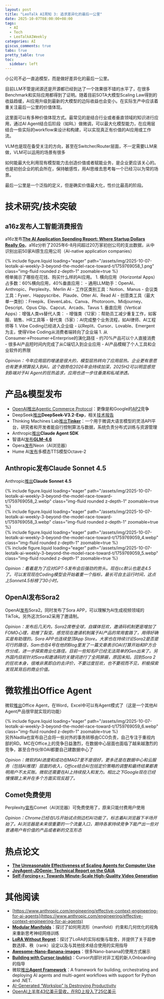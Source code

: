 ```yaml
---
layout: post
title: "LeoTalk AI周知 3: 追求差异化的最后一公里"
date: 2025-10-07T08:00:00+08:00
tags:
  - AI
  - Tech
  - LeoTalkAIWeekly
categories: AI
giscus_comments: true
tabs: true
pretty_table: true
toc:
  sidebar: left
---
```


小公司不必一直追模型，而是做好差异化的最后一公里。

目前LLM不管是闭源还是开源都已经到达了一个效果很不错的水平了，在很多Benchmark和实际应用都得到了证明。随着目前SOTA大模型Scaling Law得到的收益趋缓，AI应用升级到最新的大模型的边际收益也会变小。在实际生产中应该着重关注最后一公里的价值体现。

这里面可以有多种价值体现方式。最常见的是结合行业或者垂直领域的知识进行应用，通过AI Agent结合后阶段（如RL）做微调，可以最大化模型能力，在应用层结合一些实际的workflow来设计和构建，可以实现真正有价值的AI应用或工作流。

VLM也是现在备受关注的方向，甚至在Switcher/Router层面，不一定需要LLM来做，VLM可以运用的场景有很多

如何能最大化利用现有模型能力去创造价值或者赋能业务，是企业更应该关心的。也是初创企业的机会所在，保持敏感性，用AI思维去思考每一个已经习以为常的场景。

最后一公里是一个泛指的定义，但是确实价值最大化，性价比最高的阶段。

# 技术研究/技术突破

## a16z发布人工智能消费报告

a16z发布[**The AI Application Spending Report: Where Startup Dollars Really Go**](https://a16z.com/the-ai-application-spending-report-where-startup-dollars-really-go/)。a16z分析了2025年6-8月间超过20万家初创公司的支出数据，从中识别出前50家AI原生应用公司（AI-native application companies）

<div class="row mt-3">
    <div class="col-sm mt-0 mb-0">
        <div class="row mt-3">
    <div class="col-sm mt-0 mb-0">
        {% include figure.liquid loading="eager" path="/assets/img/2025-10-07-leotalk-ai-weekly-3-beyond-the-model-race-toward-t/1759769058_1.png" class="img-fluid rounded z-depth-1" zoomable=true %}
    </div>
</div>
    </div>
</div>
榜单揭示了哪些在花钱、购买什么样的AI应用。
1. 横向应用（Horizontal Apps）占多数：60%横向应用，40%垂直应用：
- 通用LLM助手：OpenAI、Anthropic、Perplexity、Merlin AI
- 工作区类别工具：Notion、Manus
- 会议类工具：Fyxer、Happyscribe、Plaude、Otter AI、Read AI
- 创意类工具（最大单一类别）：Freepik、ElevenLabs、Canva、Photoroom、Midjourney、Descript、Opus Clip、Capcut、Arcads、Tavus
1. 垂直应用（Vertical Apps）：增强人类vs替代人类：
- 增强类（12家）：帮助员工减少重复工作，如客服、销售、HR工具等
- 替代类（5家）：AI完成整个业务流程，如AI律师、AI工程师等
1. Vibe Coding已经进入企业级
- 以Replit、Cursor、Lovable、Emergent为主，使得Vibe Coding从消费者端转向了企业端
1. 从Consumer→Prosumer→Enterprise的演化路径
- 约70%产品可以个人直接消费
- 很多AI产品短时间内完成了从C端切入到企业应用
- AI产品模糊了个人工具和企业软件的界限

_Opinion：今年应用层的增速是很大的，模型层热转向了应用层热。企业更有意愿也有更多预算投入到AI。这个趋势在2026年会持续加深，2025H2可以明显感觉到B端对于AI Agent的狂热追求，应用也进一步往垂类和私域渗透。_

# 产品&模型发布

- [OpenAI推出Agentic Commerce Protocol](https://openai.com/index/buy-it-in-chatgpt/)：更像是和Google的[AP2](https://github.com/google-agentic-commerce/AP2)竞争
- DeepSeek[推出](https://api-docs.deepseek.com/news/news250929)**DeepSeek-V3.2-Exp**，相关[技术报告](https://github.com/deepseek-ai/DeepSeek-V3.2-Exp/blob/main/DeepSeek_V3_2.pdf)
- Thinking Machines Lab[推出](https://thinkingmachines.ai/blog/announcing-tinker/)[**Tinker**](https://thinkingmachines.ai/tinker/)：一个用于微调大语言模型的灵活API平台，研究者和开发者能自行控制算法与数据，系统负责分布式训练与资源管理
- Anthropic[推出](https://www.anthropic.com/engineering/building-agents-with-the-claude-agent-sdk)**Claude Agent SDK**
- 智谱AI[发布](https://z.ai/blog/glm-4.6)[**GLM-4.6**](https://docs.z.ai/guides/llm/glm-4.6)
- Opera[发布](https://www.operaneon.com/)Neon（AI浏览器）
- Hume AI[发布](https://www.hume.ai/blog/octave-2-launch)多模态TTS模型Octave-2

## Anthropic发布Claude Sonnet 4.5

Anthropic[推出](https://www.anthropic.com/news/claude-sonnet-4-5)**Claude Sonnet 4.5**

<div class="row mt-3">
    <div class="col-sm mt-0 mb-0">
        <div class="row mt-3">
    <div class="col-sm mt-0 mb-0">
        {% include figure.liquid loading="eager" path="/assets/img/2025-10-07-leotalk-ai-weekly-3-beyond-the-model-race-toward-t/1759769058_2.webp" class="img-fluid rounded z-depth-1" zoomable=true %}
    </div>
</div>
    </div>
</div>
<div class="row mt-3">
    <div class="col-sm mt-0 mb-0">
        <div class="row mt-3">
    <div class="col-sm mt-0 mb-0">
        {% include figure.liquid loading="eager" path="/assets/img/2025-10-07-leotalk-ai-weekly-3-beyond-the-model-race-toward-t/1759769058_3.webp" class="img-fluid rounded z-depth-1" zoomable=true %}
    </div>
</div>
    </div>
</div>
<div class="row mt-3">
    <div class="col-sm mt-0 mb-0">
        <div class="row mt-3">
    <div class="col-sm mt-0 mb-0">
        {% include figure.liquid loading="eager" path="/assets/img/2025-10-07-leotalk-ai-weekly-3-beyond-the-model-race-toward-t/1759769059_4.webp" class="img-fluid rounded z-depth-1" zoomable=true %}
    </div>
</div>
    </div>
</div>
<div class="row mt-3">
    <div class="col-sm mt-0 mb-0">
        <div class="row mt-3">
    <div class="col-sm mt-0 mb-0">
        {% include figure.liquid loading="eager" path="/assets/img/2025-10-07-leotalk-ai-weekly-3-beyond-the-model-race-toward-t/1759769059_5.webp" class="img-fluid rounded z-depth-1" zoomable=true %}
    </div>
</div>
    </div>
</div>

_Opinion：看着是为了应对GPT-5发布会后强劲的势头。现在cc默认也是走4.5了。可以发现现在Coding模型会开始着重一个指标，最长可自主运行时间，这点上Sonnet4.5标榜了30小时。_

## OpenAI发布Sora2

OpenAI[发布](https://openai.com/index/sora-2/)Sora2。同时发布了Sora APP，可以理解为AI生成视频领域的TikTok。另外这次Sora2采用了邀请制。

_Opinion：发布后几天内，Sora2席卷全球，自媒体狂欢，邀请码机制更是增加了FOMO心理，助推了裂变。感觉现在邀请机制属于AI产品的常用套路了，用得好确实是有助理的。Sora APP也连续登顶App Store。大家也在持续讨论Sora2是否是可行的路径，Sam也在4号在他的Blog里发了一篇文章表示OAI打算开始和IP方合作分成，进一步探索商业化路径。目前一些知名IP已经无法简单的Gen出来了。另外国内目前针对Sora和邀请码的关键词进行了全网屏蔽，原因未知。回到Sora 2的狂欢本身，很难非黑即白的去评价，不要过度狂欢，也不要视而不见，积极探索发现其背后的商业价值。_

# 微软推出Office Agent

微软[推出](https://www.microsoft.com/en-us/microsoft-365/blog/2025/09/29/vibe-working-introducing-agent-mode-and-office-agent-in-microsoft-365-copilot/)Office Agent，在Word，Excel中可以有Agent模式了（这是一个其他AI Agent产品很早就实现的功能）

<div class="row mt-3">
    <div class="col-sm mt-0 mb-0">
        <div class="row mt-3">
    <div class="col-sm mt-0 mb-0">
        {% include figure.liquid loading="eager" path="/assets/img/2025-10-07-leotalk-ai-weekly-3-beyond-the-model-race-toward-t/1759769059_6.webp" class="img-fluid rounded z-depth-1" zoomable=true %}
    </div>
</div>
    </div>
</div>
另外Nadlla也宣布自己会将一些对外的事务转移由CCO负责，自己专注于重视内部的RD。MC在Office上的竞争日益激烈，在数据中心层面也面临了越来越激烈的竞争，甚至合作伙伴OAI都要自己建数据中心了

_Opinion：微软的AI进度和成功在MAG7里不是很好，更多还是在数据中心和云服务（包括AI推理）层面的收入，Office结合AI包括定价策略的调整和最终结果都表明用户不太买账。微软还需要在AI上持续投入和发力。相比之下Google现在已经慢慢跟上来并在多个方面实现反超了。_

## Comet免费使用

Perplexity[宣布](https://x.com/perplexity_ai/status/1973795224960032857)Comet（AI浏览器）可免费使用了，原来只能付费用户使用

_Opinion：Chrome已经在US开始试点侧边栏AI功能了，标志着AI浏览器下半场开始了。AI浏览器是未来很重要的一个流量入口，期待各家持续竞争下能产出一些对普通用户有价值的产品或者新的交互形态_

# 热点论文

- [**The Unreasonable Effectiveness of Scaling Agents for Computer Use**](https://arxiv.org/abs/2510.02250)
- [**JoyAgent-JDGenie: Technical Report on the GAIA**](https://arxiv.org/abs/2510.00510)
- [**Self-Forcing++: Towards Minute-Scale High-Quality Video Generation**](https://arxiv.org/abs/2510.02283)

# 其他阅读

- [https://www.anthropic.com/engineering/effective-context-engineering-for-ai-agents](https://www.anthropic.com/engineering/effective-context-engineering-for-ai-agents)
- [**Modular Manifolds**](https://thinkingmachines.ai/blog/modular-manifolds/)：探讨了如何用流形（manifold）约束和几何优化的视角来重新思考神经网络训练
- [**LoRA Without Regret**](https://thinkingmachines.ai/blog/lora/)：探讨了LoRA的实际权衡与取舍，并提供了关于超参数选择、秩（rank）设定以及与其他技术结合使用的实用指导
- [**Awesome-Nano-Banana-images**](https://github.com/PicoTrex/Awesome-Nano-Banana-images)：很多Nano-banana的使用方式展示
- [**Building with Cursor (public)**](/273da74ef0458051bf22e86a1a0a5c7d)：Cursor内部针对非工程的新人Onboarding的指导
- 微软[推出](https://azure.microsoft.com/en-us/blog/introducing-microsoft-agent-framework/)[**Agent Framework**](https://github.com/microsoft/agent-framework)：A framework for building, orchestrating and deploying AI agents and multi-agent workflows with support for Python and .NET.
- [AI-Generated “Workslop” Is Destroying Productivity](https://hbr.org/2025/09/ai-generated-workslop-is-destroying-productivity)
- [OpenAI上半年43亿美元营收，在RD上投入了25亿美元](https://www.theinformation.com/articles/openais-first-half-results-4-3-billion-sales-2-5-billion-cash-burn)
